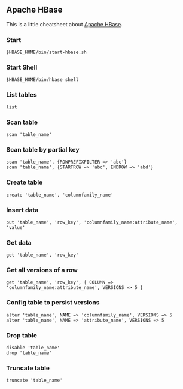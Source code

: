 ## Apache HBase

This is a little cheatsheet about [Apache HBase](https://hbase.apache.org).

### Start
```
$HBASE_HOME/bin/start-hbase.sh 
```

### Start Shell
```
$HBASE_HOME/bin/hbase shell
```

### List tables
```
list
```

### Scan table
```
scan 'table_name'
```

### Scan table by partial key
```
scan 'table_name', {ROWPREFIXFILTER => 'abc'}
scan 'table_name', {STARTROW => 'abc', ENDROW => 'abd'}
```

### Create table
```
create 'table_name', 'columnfamily_name'
```

### Insert data
```
put 'table_name', 'row_key', 'columnfamily_name:attribute_name', 'value'
```

### Get data
```
get 'table_name', 'row_key'
```

### Get all versions of a row
```
get 'table_name', 'row_key', { COLUMN => 'columnfamily_name:attribute_name', VERSIONS => 5 }
```

### Config table to persist versions
```
alter 'table_name', NAME => 'columnfamily_name', VERSIONS => 5
alter 'table_name', NAME => 'attribute_name', VERSIONS => 5
```

### Drop table
```
disable 'table_name'
drop 'table_name'
```

### Truncate table
```
truncate 'table_name'
```
